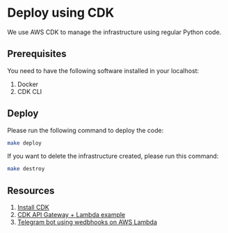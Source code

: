 # Deploy using CDK

We use AWS CDK to manage the infrastructure using regular Python code.

## Prerequisites

You need to have the following software installed in your localhost:

1. Docker
2. CDK CLI

## Deploy

Please run the following command to deploy the code:
```bash
make deploy
```

If you want to delete the infrastructure created, please run this command:
```bash
make destroy
```

## Resources

1. [Install CDK](https://docs.aws.amazon.com/cdk/v2/guide/getting_started.html)
2. [CDK API Gateway + Lambda example](https://docs.aws.amazon.com/cdk/v2/guide/serverless_example.html)
3. [Telegram bot using wedbhooks on AWS Lambda](https://github.com/jojo786/Sample-Python-Telegram-Bot-AWS-Serverless)
